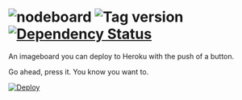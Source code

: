 # ![nodeboard](http://img.shields.io/badge/press_button,_get_-nodeboard-blue.svg) ![Tag version](http://img.shields.io/github/tag/Ezku/nodeboard.svg) [![Dependency Status](http://img.shields.io/david/Ezku/nodeboard.svg)](https://david-dm.org/Ezku/nodeboard)

An imageboard you can deploy to Heroku with the push of a button.

Go ahead, press it. You know you want to.

[![Deploy](https://www.herokucdn.com/deploy/button.png)](https://heroku.com/deploy)